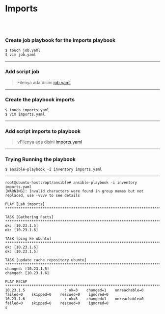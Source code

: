 # Imports
<br><br>
### Create job playbook for the imports playbook
```
$ touch job.yaml
$ vim job.yaml

```
---
### Add script job
> Filenya ada disini [job.yaml](./job.yaml)
--- 
### Create the playbook imports
```
$ touch imports.yaml
$ vim imports.yaml
```
---
### Add script imports to playbook
>vFilenya ada disini [imports.yaml](./imports.yaml)
---
### Trying Running the playbook
```
$ ansible-playbook -i inventory imports.yaml
```
---
```
root@ubuntu-host:/opt/ansible# ansible-playbook -i inventory imports.yaml
[WARNING]: Invalid characters were found in group names but not replaced, use -vvvv to see details

PLAY [Lab imports] *****************************************************************************************************

TASK [Gathering Facts] *************************************************************************************************
ok: [10.23.1.5]
ok: [10.23.1.6]

TASK [ping ke ubuntu] **************************************************************************************************
ok: [10.23.1.6]
ok: [10.23.1.5]

TASK [update cache repository ubuntu] **********************************************************************************
changed: [10.23.1.5]
changed: [10.23.1.6]

PLAY RECAP *************************************************************************************************************
10.23.1.5                  : ok=3    changed=1    unreachable=0    failed=0    skipped=0    rescued=0    ignored=0
10.23.1.6                  : ok=3    changed=1    unreachable=0    failed=0    skipped=0    rescued=0    ignored=0
s
```